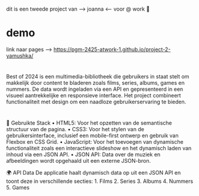 # 

dit is een tweede project van --> joanna <-- voor @ work 👾


# demo 

link naar pages --> https://pgm-2425-atwork-1.github.io/project-2-yamushka/


# 

Best of 2024 is een multimedia-bibliotheek die gebruikers in staat stelt om makkelijk door content te bladeren zoals films, series, albums, games en nummers. De data wordt ingeladen via een API en gepresenteerd in een visueel aantrekkelijke en responsieve interface. Het project combineert functionaliteit met design om een naadloze gebruikerservaring te bieden.

#
🔧 Gebruikte Stack
	•	HTML5: Voor het opzetten van de semantische structuur van de pagina.
	•	CSS3: Voor het stylen van de gebruikersinterface, inclusief een mobile-first ontwerp en gebruik 
    van Flexbox en CSS Grid.
	•	JavaScript: Voor het toevoegen van dynamische functionaliteit zoals een interactieve slideshow en het dynamisch laden van inhoud via een JSON API.
	•	JSON API: Data over de muziek en afbeeldingen wordt opgehaald uit een externe JSON-bron.


🌍 API Data
De applicatie haalt dynamisch data op uit een JSON API en toont deze in verschillende secties:
	1.	Films
	2.	Series
	3.	Albums
	4.	Nummers
    5.  Games


